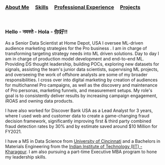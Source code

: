 <br />


### [About Me](https://vermaph.github.io/)&nbsp; &nbsp; &nbsp;[Skills](./skills.html)&nbsp; &nbsp; &nbsp;[Professional Experience](./experience.html)&nbsp; &nbsp; &nbsp;[Projects](./projects.html)<br />

<br />

### Hello - नमस्ते - Hola - 你好!! 

As a Senior Data Scientist at Home Depot, USA I oversee ML-driven audience marketing strategies for the Pro business . I am in charge of transforming targeting strategy needs into ML driven solutions. Day to day I am in charge of production model development and end-to-end ML. Providing DS thought leadership, building POCs, exploring new datasets for signals, assisting the team's junior data scientists, supervising ML projects, and overseeing the work of offshore analysts are some of my broader responsibilities. I cross over into digital marketing by creation of audiences for multichannel Pro campaigns, as well as the discovery and maintenance of Pro personas, marketing funnels, and measurement setups. My role's goal is to consistently deliver results by increasing campaign engagement, iROAS and owning data products.

I have also worked for Discover Bank USA as a Lead Analyst for 3 years, where I used web and customer data to create a game-changing fraud decision framework, significantly improving first & third party combined fraud detection rates by 30% and by estimate saved around $10 Million for FY2021. 

I have a MS in Data Science from [University of Cincinnati](https://business.uc.edu/) and a Bachelors in Materials Engineering from the [Indian Institute of Technology (IIT) - Kharagpur](https://www.iitkgp.ac.in/). I am also pursuing a part-time Executive MBA program to hone my leadership skills.

<!-- Google tag (gtag.js) -->
<script async src="https://www.googletagmanager.com/gtag/js?id=G-NSNZ1PS7E4"></script>
<script>
  window.dataLayer = window.dataLayer || [];
  function gtag(){dataLayer.push(arguments);}
  gtag('js', new Date());

  gtag('config', 'G-NSNZ1PS7E4');
</script>




